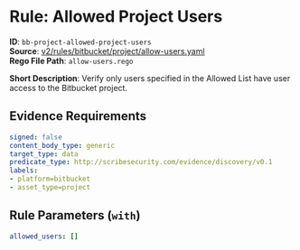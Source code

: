 # Rule: Allowed Project Users

**ID**: `bb-project-allowed-project-users`  
**Source**: [v2/rules/bitbucket/project/allow-users.yaml](scribe-public/sample-policies.git/v2/rules/bitbucket/project/allow-users.yaml)  
**Rego File Path**: `allow-users.rego`  

**Short Description**: Verify only users specified in the Allowed List have user access to the Bitbucket project.

## Evidence Requirements

```yaml
signed: false
content_body_type: generic
target_type: data
predicate_type: http://scribesecurity.com/evidence/discovery/v0.1
labels:
- platform=bitbucket
- asset_type=project
```
## Rule Parameters (`with`)

```yaml
allowed_users: []
```
